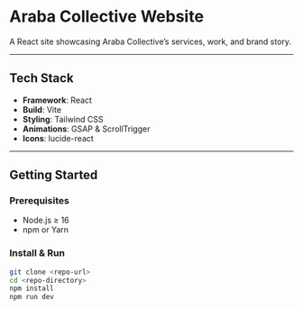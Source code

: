 # Araba Collective Website

A React site showcasing Araba Collective’s services, work, and brand story.

---

## Tech Stack

- **Framework**: React
- **Build**: Vite
- **Styling**: Tailwind CSS
- **Animations**: GSAP & ScrollTrigger
- **Icons**: lucide-react

---

## Getting Started

### Prerequisites

- Node.js ≥ 16
- npm or Yarn

### Install & Run

```bash
git clone <repo-url>
cd <repo-directory>
npm install
npm run dev
```
